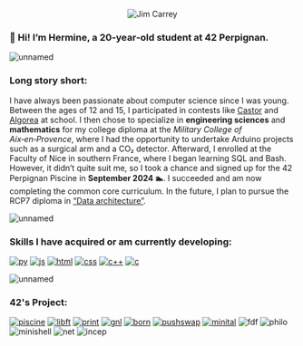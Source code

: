 <p align="center">
  <img
    src="https://github.com/user-attachments/assets/4d94780c-510d-47dc-87e4-659002d33c1e"
    alt="Jim Carrey"
  />
</p>
  
### **🤗 Hi! I’m Hermine, a 20‑year‑old student at 42 Perpignan.**
  
![unnamed](https://github.com/user-attachments/assets/4deff43a-c3a5-49fa-b454-013b864dccaa)
### Long story short:
I have always been passionate about computer science since I was young. Between the ages of 12 and 15, I participated in contests like [Castor](https://castor-informatique.fr/) and [Algorea](https://algorea.org/#/) at school.
I then chose to specialize in **engineering sciences** and **mathematics** for my college diploma at the *Military College of Aix‑en‑Provence*, where I had the opportunity to undertake Arduino projects such as a surgical arm and a CO₂ detector.
Afterward, I enrolled at the Faculty of Nice in southern France, where I began learning SQL and Bash. However, it didn’t quite suit me, so I took a chance and signed up for the 42 Perpignan Piscine in **September 2024 🏊**.
I succeeded and am now completing the common core curriculum.
In the future, I plan to pursue the RCP7 diploma in [“Data architecture”](https://www.francecompetences.fr/recherche/rncp/39774/).

![unnamed](https://github.com/user-attachments/assets/4deff43a-c3a5-49fa-b454-013b864dccaa)
### Skills I have acquired or am currently developing:

[![py](https://github.com/user-attachments/assets/fdf4e960-9b3a-469c-bbd5-24b0bb95b945)](https://www.python.org/)
[![js](https://github.com/user-attachments/assets/e7d742da-e4cd-4af4-b702-6c1301e6579f)](https://developer.mozilla.org/fr/docs/Web/JavaScript)
[![html](https://github.com/user-attachments/assets/9495cdb6-2054-4b76-8f81-85a819f7ecab)](https://developer.mozilla.org/fr/docs/Web/HTML)
[![css](https://github.com/user-attachments/assets/79b4cdfe-b85b-4e7d-9f3d-fddbf79091e5)](https://developer.mozilla.org/fr/docs/Web/CSS)
[![c++](https://github.com/user-attachments/assets/5731f366-e8f7-4293-98f2-ca7ac007ba00)](https://en.wikipedia.org/wiki/C++)
[![c](https://github.com/user-attachments/assets/538dd63d-e9c4-488a-b8c6-dde72df283cc)](https://fr.wikipedia.org/wiki/C_(langage))

![unnamed](https://github.com/user-attachments/assets/4deff43a-c3a5-49fa-b454-013b864dccaa)

### 42's Project:

[![piscine](https://github.com/user-attachments/assets/d6f4d16a-9596-46ff-95f5-2a6d78014b56)](https://github.com/hhecquet/Piscine42)
[![libft](https://github.com/user-attachments/assets/8a6971c4-0347-4fa9-8856-579dffd606bc)](https://github.com/hhecquet/Libft)
[![print](https://github.com/user-attachments/assets/a61b870b-ca4a-411e-a5d9-7c1e7deea42d)](https://github.com/hhecquet/ft_printf)
[![gnl](https://github.com/user-attachments/assets/ca9d9bc0-7464-4f59-a30a-f79254afb9e7)](https://github.com/hhecquet/get_next_line)
[![born](https://github.com/user-attachments/assets/8a3806dc-c784-4002-b228-4e260e33b022)](https://github.com/hhecquet/Born2beroot)
[![pushswap](https://github.com/user-attachments/assets/b453b095-7231-41bc-bd8f-8ae83c5c08bb)](https://github.com/hhecquet/push_swap)
[![minital](https://github.com/user-attachments/assets/8a4f0d9a-a092-49fb-b02e-4ce77babb807)](https://github.com/hhecquet/minitalk)
![fdf](https://github.com/user-attachments/assets/98168702-3d85-4420-9659-e013ccb3cddf)
![philo](https://github.com/user-attachments/assets/79ec2f57-c707-40d2-a147-e36a0b3a815b)
![minishell](https://github.com/user-attachments/assets/ca97a440-6334-4960-b78b-06b95b08e164)
![net](https://github.com/user-attachments/assets/bf8c28a9-f8c6-4c6a-8ae2-86ca6261a430)
![incep](https://github.com/user-attachments/assets/47ef79ed-97e0-4cf7-9e10-398d4321709d)

